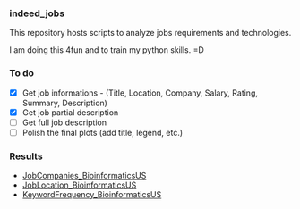 ### indeed_jobs

This repository hosts scripts to analyze jobs requirements and technologies.

I am doing this 4fun and to train my python skills. =D 

### To do

- [x] Get job informations - (Title, Location, Company, Salary, Rating, Summary, Description)
- [x] Get job partial description
- [ ] Get full job description
- [ ] Polish the final plots (add title, legend, etc.)

### Results 

- [JobCompanies_BioinformaticsUS](https://github.com/felipevzps/indeed_jobs/blob/main/plot/JobCompanies_BioinformaticsUS.png)
- [JobLocation_BioinformaticsUS](https://github.com/felipevzps/indeed_jobs/blob/main/plot/JobLocation_BioinformaticsUS.png)
- [KeywordFrequency_BioinformaticsUS](https://github.com/felipevzps/indeed_jobs/blob/main/plot/KeywordFrequency_BioinformaticsUS)
